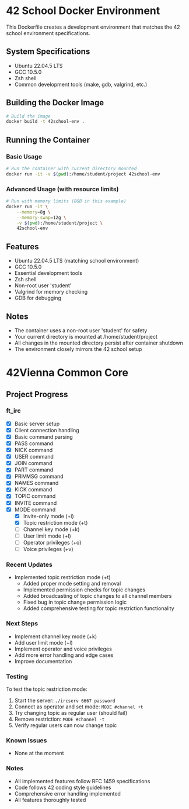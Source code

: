 # 42 School Docker Environment

This Dockerfile creates a development environment that matches the 42 school environment specifications.

## System Specifications
- Ubuntu 22.04.5 LTS
- GCC 10.5.0
- Zsh shell
- Common development tools (make, gdb, valgrind, etc.)

## Building the Docker Image

```bash
# Build the image
docker build -t 42school-env .
```

## Running the Container

### Basic Usage
```bash
# Run the container with current directory mounted
docker run -it -v $(pwd):/home/student/project 42school-env
```

### Advanced Usage (with resource limits)
```bash
# Run with memory limits (8GB in this example)
docker run -it \
    --memory=8g \
    --memory-swap=12g \
    -v $(pwd):/home/student/project \
    42school-env
```

## Features
- Ubuntu 22.04.5 LTS (matching school environment)
- GCC 10.5.0
- Essential development tools
- Zsh shell
- Non-root user 'student'
- Valgrind for memory checking
- GDB for debugging

## Notes
- The container uses a non-root user 'student' for safety
- Your current directory is mounted at /home/student/project
- All changes in the mounted directory persist after container shutdown
- The environment closely mirrors the 42 school setup 

# 42Vienna Common Core

## Project Progress

### ft_irc
- [x] Basic server setup
- [x] Client connection handling
- [x] Basic command parsing
- [x] PASS command
- [x] NICK command
- [x] USER command
- [x] JOIN command
- [x] PART command
- [x] PRIVMSG command
- [x] NAMES command
- [x] KICK command
- [x] TOPIC command
- [x] INVITE command
- [x] MODE command
  - [x] Invite-only mode (+i)
  - [x] Topic restriction mode (+t)
  - [ ] Channel key mode (+k)
  - [ ] User limit mode (+l)
  - [ ] Operator privileges (+o)
  - [ ] Voice privileges (+v)

### Recent Updates
- Implemented topic restriction mode (+t)
  - Added proper mode setting and removal
  - Implemented permission checks for topic changes
  - Added broadcasting of topic changes to all channel members
  - Fixed bug in topic change permission logic
  - Added comprehensive testing for topic restriction functionality

### Next Steps
- Implement channel key mode (+k)
- Add user limit mode (+l)
- Implement operator and voice privileges
- Add more error handling and edge cases
- Improve documentation

### Testing
To test the topic restriction mode:
1. Start the server: `./ircserv 6667 password`
2. Connect as operator and set mode: `MODE #channel +t`
3. Try changing topic as regular user (should fail)
4. Remove restriction: `MODE #channel -t`
5. Verify regular users can now change topic

### Known Issues
- None at the moment

### Notes
- All implemented features follow RFC 1459 specifications
- Code follows 42 coding style guidelines
- Comprehensive error handling implemented
- All features thoroughly tested 